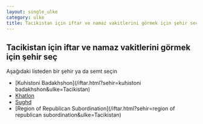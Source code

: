 ```yaml
---
layout: single_ulke
category: ulke
title: Tacikistan için iftar ve namaz vakitlerini görmek için şehir seç
---
```



## Tacikistan için iftar ve namaz vakitlerini görmek için şehir seç

Aşağıdaki listeden bir şehir ya da semt seçin


* [Kuhistoni Badakhshon](/iftar.html?sehir=kuhistoni badakhshon&ulke=Tacikistan)
* [Khatlon](/iftar.html?sehir=khatlon&ulke=Tacikistan)
* [Sughd](/iftar.html?sehir=sughd&ulke=Tacikistan)
* [Region of Republican Subordination](/iftar.html?sehir=region of republican subordination&ulke=Tacikistan)
